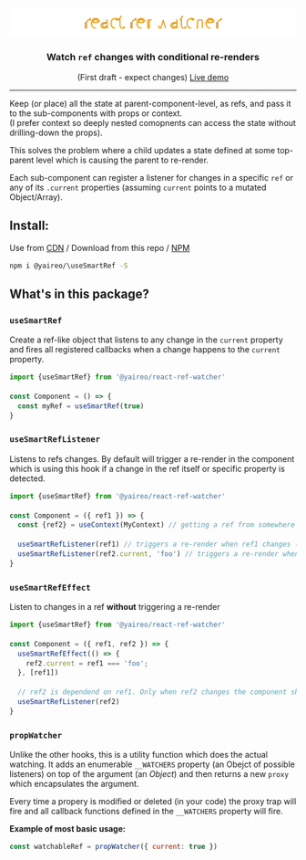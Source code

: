 <p align="center">
  <a href="https://codesandbox.io/s/ref-change-listener-m5bupr?file=/src/List.js">
    <img  src="readme-header.svg"/ >
  </a>
</p>
<h3 align="center">Watch <code>ref</code> changes with conditional re-renders</h3>
<p align='center'>(First draft - expect changes) <a href='https://codesandbox.io/s/ref-change-listener-m5bupr?file=/src/List.js'>Live demo</a></p>

---

Keep (or place) all the state at parent-component-level, as refs, and pass it to the sub-components with props or context.<br>
(I prefer context so deeply nested comopnents can access the state without drilling-down the props).

This solves the problem where a child updates a state defined at some top-parent level which is causing the parent to re-render.

Each sub-component can register a listener for changes in a specific `ref` or any of its `.current` properties (assuming `current` points to a mutated Object/Array).

## Install:

Use from [CDN](https://unpkg.com/@yaireo/\useSmartRef) / Download from this repo / [NPM](https://www.npmjs.com/package/@yaireo/\useSmartRef)

```bash
npm i @yaireo/\useSmartRef -S
```

## What's in this package?

### `useSmartRef`

Create a ref-like object that listens to any change in the `current` property
and fires all registered callbacks when a change happens to the `current` property.

```js
import {useSmartRef} from '@yaireo/react-ref-watcher'

const Component = () => {
  const myRef = useSmartRef(true)
}
```

### `useSmartRefListener`

Listens to refs changes.
By default will trigger a re-render in the component which is using this hook if
a change in the ref itself or specific property is detected.

```js
import {useSmartRef} from '@yaireo/react-ref-watcher'

const Component = ({ ref1 }) => {
  const {ref2} = useContext(MyContext) // getting a ref from somewhere up the tree

  useSmartRefListener(ref1) // triggers a re-render when ref1 changes (assuming the `ref1.current` is pointing now a new pointer in memory)
  useSmartRefListener(ref2.current, 'foo') // triggers a re-render when `foo` property changes in ref2.current (assuming ref2.current is an Object)
}
```


### `useSmartRefEffect`

Listen to changes in a ref **without** triggering a re-render

```js
import {useSmartRef} from '@yaireo/react-ref-watcher'

const Component = ({ ref1, ref2 }) => {
  useSmartRefEffect(() => {
    ref2.current = ref1 === 'foo';
  }, [ref1])

  // ref2 is dependend on ref1. Only when ref2 changes the component should re-render
  useSmartRefListener(ref2)
}
```


### `propWatcher`

Unlike the other hooks, this is a utility function which does the actual watching.
It adds an enumerable `__WATCHERS` property (an Obejct of possible listeners) on top of the argument (an *Object*) and then
returns a new `proxy` which encapsulates the argument.

Every time a propery is modified or deleted (in your code) the proxy trap will fire and all
callback functions defined in the `__WATCHERS` property will fire.

**Example of most basic usage:**

```js
const watchableRef = propWatcher({ current: true })
```


